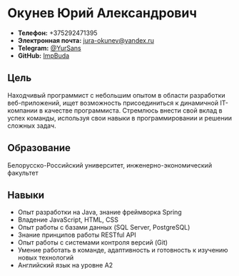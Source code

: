 # Окунев Юрий Александрович

+ **Телефон:** +375292471395
+ **Электронная почта:** [jura-okunev@yandex.ru](mailto:jura-okunev@yandex.ru)
+ **Telegram:** [@YurSans](https://t.me/YurSans) 
+ **GitHub:** [ImpBuda](https://github.com/ImpBuda)

## Цель

Находчивый программист с небольшим опытом в области разработки веб-приложений, ищет возможность присоединиться к динамичной IT-компании в качестве программиста. Стремлюсь внести свой вклад в успех команды, используя свои навыки в программировании и решении сложных задач.

## Образование

Белорусско-Российский университет, инженерно-экономический факультет 

## Навыки

- Опыт разработки на Java, знание фреймворка Spring
- Владение JavaScript, HTML, CSS
- Опыт работы с базами данных (SQL Server, PostgreSQL)
- Знание принципов работы RESTful API
- Опыт работы с системами контроля версий (Git)
- Умение работать в команде, адаптивность и готовность к изучению новых технологий
- Английский язык на уровне A2
